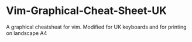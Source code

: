 Vim-Graphical-Cheat-Sheet-UK
============================

A graphical cheatsheat for vim. Modified for UK keyboards and for printing on landscape A4

[](vim-cheatsheet-uk.svg)
